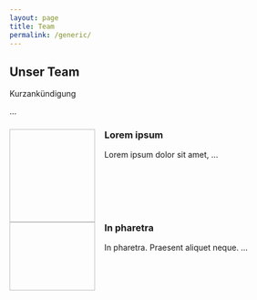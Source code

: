 ```yaml
---
layout: page
title: Team
permalink: /generic/
---
```


<h2 id="content">Unser Team</h2>
<p>Kurzankündigung</p>

<style type="text/css" media="screen">
   img { float: left; margin-right: 1em; }
   h3 {clear: left; }
</style>
…
<h3><img pic01.jpg width="150" height="163" /> Lorem ipsum</h3>
<p>Lorem ipsum dolor sit amet, … </p>
<h3><img pic02.jpg width="150" height="120" /> In pharetra</h3>
<p>In pharetra. Praesent aliquet neque. … </p>

